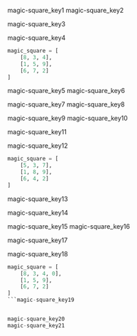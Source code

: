 magic-square_key1
magic-square_key2



magic-square_key3


magic-square_key4
```python
magic_square = [
    [8, 3, 4],
    [1, 5, 9],
    [6, 7, 2]
]
```


magic-square_key5
magic-square_key6


magic-square_key7
magic-square_key8


magic-square_key9
magic-square_key10



magic-square_key11


magic-square_key12
```python
magic_square = [
    [5, 3, 7],
    [1, 8, 9],
    [6, 4, 2]
]
```


magic-square_key13


magic-square_key14


magic-square_key15
magic-square_key16


magic-square_key17




magic-square_key18
```python
magic_square = [
    [8, 3, 4, 0],
    [1, 5, 9],
    [6, 7, 2]
]
```magic-square_key19


magic-square_key20
magic-square_key21

